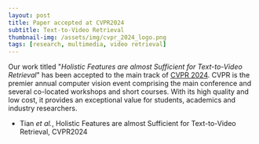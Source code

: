 ```yaml
---
layout: post
title: Paper accepted at CVPR2024
subtitle: Text-to-Video Retrieval
thumbnail-img: /assets/img/cvpr_2024_logo.png
tags: [research, multimedia, video retrieval]
---
```


Our work titled "*Holistic Features are almost Sufficient for Text-to-Video Retrieval*" has been accepted to the main track of [CVPR 2024](https://cvpr.thecvf.com/Conferences/2024). CVPR is the premier annual computer vision event comprising the main conference and several co-located workshops and short courses.   With its high quality and low cost, it provides an exceptional value for students, academics and industry researchers. 


+ Tian *et al.*, Holistic Features are almost Sufficient for Text-to-Video Retrieval, CVPR2024
